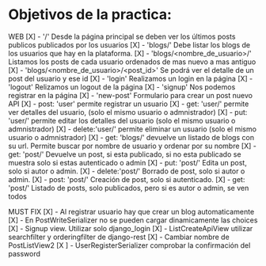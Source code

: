# Objetivos de la practica:
WEB
 [X] - '/' Desde la página principal se deben ver los últimos posts publicos publicados por los usuarios
 [X] - 'blogs/' Debe listar los blogs de los usuarios que hay en la plataforma.
 [X] - 'blogs/<nombre_de_usuario>/' Listamos los posts de cada usuario ordenados de mas nuevo a mas antiguo
 [X] - 'blogs/<nombre_de_usuario>/<post_id>' Se podrá ver el detalle de un post del usuario y ese id
 [X] - 'login' Realizamos un login en la página
[X] - 'logout' Relizamos un logout de la página
[X] - 'signup' Nos podemos registrar en la página
[X] - 'new-post' Formulario para crear un post nuevo
API
 [X] - post:   'user' permite registrar un usuario
 [X] - get:   'user/<id>' permite ver detalles del usuario, (solo el mismo usuario o admnistrador)
 [X] - put:   'user/<id>' permite editar los detalles del usuario (solo el mismo usuario o admnistrador)
 [X] - delete:'user/<id>' permite eliminar un usuario (solo el mismo usuario o admnistrador)
 [X] - get:   'blogs/' devuelve un listado de blogs con su url. Permite buscar por nombre de usuario y ordenar por su nombre
 [X] - get:   'post/<id>' Devuelve un post, si esta publicado, si no esta publicado se muestra solo si estas autenticado o admin
 [X] - put:   'post/<id>' Edita un post, solo si autor o admin.
 [X] - delete:'post/<id>' Borrado de post, solo si autor o admin.
 [X] - post:  'post/' Creación de post, solo si autenticado.
[X] - get:   'post/' Listado de posts, solo publicados, pero si es autor o admin, se ven todos

MUST FIX
[X] - Al registrar usuario hay que crear un blog automaticamente
[X] - En PostWriteSerializer no se pueden cargar dinamicamente las choices
[X] - Signup view. Utilizar solo django_login 
[X] - ListCreateApiView utilizar searchfilter y orderingfilter de django-rest
[X] - Cambiar nombre de PostListView2
[X ] - UserRegisterSerializer comprobar la confirmación del password